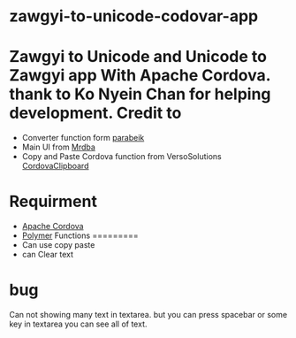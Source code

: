 # zawgyi-to-unicode-codovar-app
Zawgyi to Unicode and Unicode to Zawgyi app With Apache Cordova. 
thank to Ko Nyein Chan for helping development.
Credit to
=========
* Converter function form [parabeik](https://github.com/ngwestar/parabaik)
* Main UI from [Mrdba](http://mrdba.info/zawgyi-converter/)
* Copy and Paste Cordova function from VersoSolutions [CordovaClipboard](https://github.com/VersoSolutions/CordovaClipboard)

Requirment
=========
* [Apache Cordova](https://cordova.apache.org/)
* [Polymer](polymer-project.org)
Functions
=========
* Can use copy paste
* can Clear text

bug
===
Can not showing many text in textarea. but you can press spacebar or some key in textarea you can see all of text.
